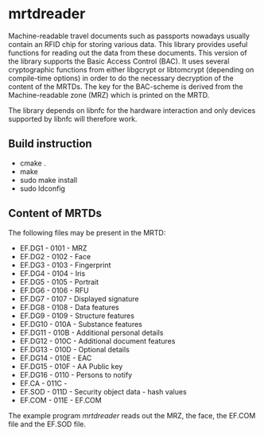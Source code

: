mrtdreader
==========

Machine-readable travel documents such as passports nowadays usually contain
an RFID chip for storing various data. This library provides useful
functions for reading out the data from these documents. This version of the
library supports the Basic Access Control (BAC). It uses several cryptographic
functions from either libgcrypt or libtomcrypt (depending on compile-time
options) in order to do the necessary decryption of the content of the MRTDs.
The key for the BAC-scheme is derived from the Machine-readable zone (MRZ)
which is printed on the MRTD.
 
The library depends on libnfc for the hardware interaction and only devices
supported by libnfc will therefore work.


Build instruction
-----------------
- cmake .
- make
- sudo make install
- sudo ldconfig


Content of MRTDs
----------------

The following files may be present in the MRTD:

* EF.DG1  - 0101 - MRZ
* EF.DG2  - 0102 - Face
* EF.DG3  - 0103 - Fingerprint
* EF.DG4  - 0104 - Iris
* EF.DG5  - 0105 - Portrait
* EF.DG6  - 0106 - RFU
* EF.DG7  - 0107 - Displayed signature
* EF.DG8  - 0108 - Data features
* EF.DG9  - 0109 - Structure features
* EF.DG10 - 010A - Substance features
* EF.DG11 - 010B - Additional personal details
* EF.DG12 - 010C - Additional document features
* EF.DG13 - 010D - Optional details
* EF.DG14 - 010E - EAC
* EF.DG15 - 010F - AA Public key
* EF.DG16 - 0110 - Persons to notify
* EF.CA   - 011C - 
* EF.SOD  - 011D - Security object data - hash values
* EF.COM  - 011E - EF.COM

The example program *mrtdreader* reads out the MRZ, the face, the EF.COM file
and the EF.SOD file.
